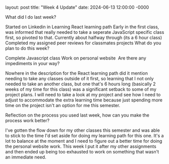 layout: post
title: "Week 4 Update"
date: 2024-06-13 12:00:00 -0000

What did I do last week?

Started on Linkedin in Learning React learning path
Early in the first class, was informed that really needed to take a seperate JavaScript specific class first, so pivoted to that. Currently about halfway through (its a 6 hour class)
Completed my assigned peer reviews for classmates projects
What do you plan to do this week?

Complete Javascript class
Work on personal website 
Are there any impediments in your way?

Nowhere in the description for the React learning path did it mention needing to take any classes outside of it first, so learning that I not only needed to take an another class, but one that's 6 hours long (basically 2 weeks of my time for this class) was a significant setback to some of my project plans. I will need to take a look at my project and see how I need to adjust to accommodate the extra learning time because just spending more time on the project isn't an option for me this semester.

Reflection on the process you used last week, how can you make the process work better?

I've gotten the flow down for my other classes this semester and was able to stick to the time I'd set aside for doing my learning path for this one. It's a lot to balance at the moment and I need to figure out a better time for doing the personal website work. This week I put it after my other assignments and then ended up being too exhausted to work on something that wasn't an immediate need.
